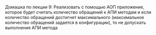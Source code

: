 Домашка по лекции 9:
Реализовать с помощью АОП приложение, которое будет считать количество обращений к АПИ методам и если количество обращений достигнет максимального (максимальное количество обращений задается в конфигурации), то не допускать выполнения АПИ метода
